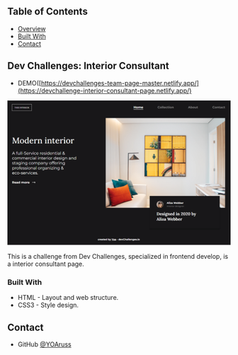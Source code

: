 <!-- TABLE OF CONTENTS -->


## Table of Contents


- [Overview](#overview)
- [Built With](#built-with)
- [Contact](#contact)


<!-- OVERVIEW -->


## Dev Challenges: Interior Consultant 


- DEMO([https://devchallenges-team-page-master.netlify.app/](https://devchallenge-interior-consultant-page.netlify.app/)


![screenshot](https://github.com/YOArus/devChallenges/blob/1abc40acf00b7819df774014fb50de2633482345/interior-consultant/img/dev-interior-page.png)


This is a challenge from Dev Challenges, specialized in frontend develop, is a interior consultant page.


### Built With

- HTML - Layout and web structure.
- CSS3 - Style design.


## Contact

- GitHub [@YOAruss](https://{github.com/YOAruss})
